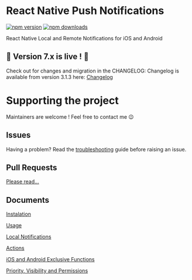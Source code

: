 # React Native Push Notifications

[![npm version](https://badge.fury.io/js/react-native-push-notification.svg?update=9)](http://badge.fury.io/js/react-native-push-notification)
[![npm downloads](https://img.shields.io/npm/dm/react-native-push-notification.svg?update=9)](http://badge.fury.io/js/react-native-push-notification)

React Native Local and Remote Notifications for iOS and Android

## 🎉 Version 7.x is live ! 🎉

Check out for changes and migration in the CHANGELOG:
Changelog is available from version 3.1.3 here:
[Changelog](https://github.com/zo0r/react-native-push-notification/blob/master/CHANGELOG.md)


# Supporting the project

Maintainers are welcome ! Feel free to contact me :wink:

## Issues

Having a problem? Read the [troubleshooting](./trouble-shooting.md) guide before raising an issue.

## Pull Requests

[Please read...](./submitting-a-pull-request.md)


## Documents

[Instalation](./docs/INSTALLATION.md)


[Usage](./docs/USAGE.md)

[Local Notifications](./docs/LOCAL.md)

[Actions](./docs/ACTIONS.md)

[iOS and Android Exclusive Functions](./docs/EXCLUSIVE.md)

[Priority, Visibility and Permissions](./docs/STATUS_PERMISSION.md)
